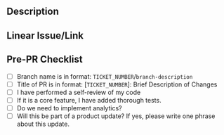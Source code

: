 ## Description

<!-- INSERT DESCRIPTION HERE -->

## Linear Issue/Link

<!-- INSERT ISSUE LINK HERE -->
<!-- EXAMPLE: -->
<!-- [Linear Issue](https://linear.app/teoti/issue/TEO-17) -->

## Pre-PR Checklist

- [ ] Branch name is in format: `TICKET_NUMBER`/`branch-description`
- [ ] Title of PR is in format: [`TICKET_NUMBER`]: Brief Description of Changes
- [ ] I have performed a self-review of my code
- [ ] If it is a core feature, I have added thorough tests.
- [ ] Do we need to implement analytics?
- [ ] Will this be part of a product update? If yes, please write one phrase about this update.
